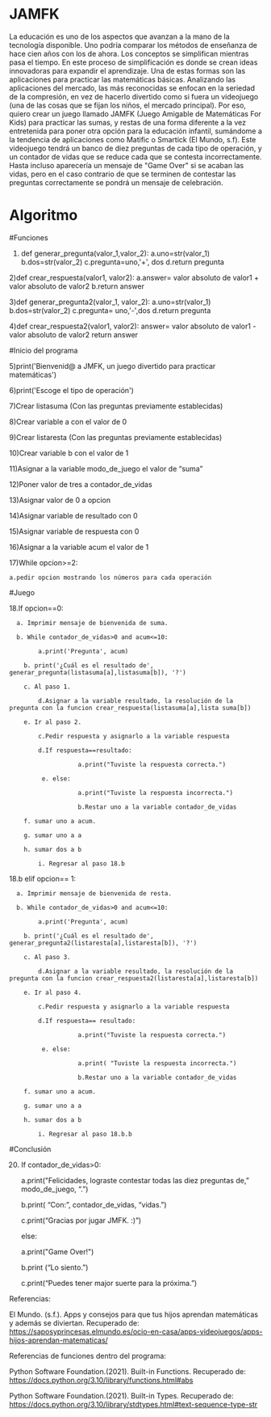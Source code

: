 
# JAMFK

La educación es uno de los aspectos que avanzan a la mano de la tecnología disponible. Uno podría comparar los métodos de enseñanza de hace cien años con los de ahora. Los conceptos se simplifican mientras pasa el tiempo. En este proceso de simplificación es donde se crean ideas innovadoras para expandir el aprendizaje. Una de estas formas son las aplicaciones para practicar las matemáticas básicas. Analizando las aplicaciones del mercado, las más reconocidas se enfocan en la seriedad de la compresión, en vez de hacerlo divertido como si fuera un videojuego (una de las cosas que se fijan los niños, el mercado principal). Por eso, quiero crear un juego llamado JAMFK (Juego Amigable de Matemáticas For Kids) para practicar las sumas, y restas de una forma diferente a la vez entretenida para poner otra opción para la educación infantil, sumándome a la tendencia de aplicaciones como Matific o Smartick (El Mundo, s.f). Este videojuego tendrá un banco de diez preguntas de cada tipo de operación, y un contador de vidas que se reduce cada que se contesta incorrectamente. Hasta incluso aparecería un mensaje de "Game Over" si se acaban las vidas, pero en el caso contrario de que se terminen de contestar las preguntas correctamente se pondrá un mensaje de celebración.

# Algoritmo

#Funciones

1) def generar_pregunta(valor_1,valor_2):
    a.uno=str(valor_1)
    b.dos=str(valor_2)
    c.pregunta=uno,'+', dos
    d.return pregunta
    
2)def crear_respuesta(valor1, valor2):
    a.answer= valor absoluto de valor1 + valor absoluto de valor2
    b.return answer

3)def generar_pregunta2(valor_1, valor_2):
    a.uno=str(valor_1)
    b.dos=str(valor_2)
    c.pregunta= uno,'-',dos
    d.return pregunta

4)def crear_respuesta2(valor1, valor2):
    answer= valor absoluto de valor1 - valor absoluto de valor2
    return answer    

#Inicio del programa

5)print('Bienvenid@ a JMFK, un juego divertido para practicar matemáticas')

6)print('Escoge el tipo de operación')

7)Crear listasuma (Con las preguntas previamente establecidas)

8)Crear variable a con el valor de 0

9)Crear listaresta (Con las preguntas previamente establecidas)

10)Crear variable b con el valor de 1

11)Asignar a la variable modo_de_juego el valor de “suma”

12)Poner valor de tres a contador_de_vidas

13)Asignar valor de 0 a opcion

14)Asignar variable de resultado con 0

15)Asignar variable de respuesta con 0

16)Asignar a la variable acum el valor de 1

17)While opcion>=2:

	a.pedir opcion mostrando los números para cada operación
    
    
#Juego
    
    
18.If opcion==0:

      a. Imprimir mensaje de bienvenida de suma.
      
      b. While contador_de_vidas>0 and acum<=10:
      
            a.print('Pregunta', acum)
	    
	    b. print('¿Cuál es el resultado de', generar_pregunta(listasuma[a],listasuma[b]), '?')
	    
	    c. Al paso 1.
            
            d.Asignar a la variable resultado, la resolución de la pregunta con la funcion crear_respuesta(listasuma[a],lista suma[b])
	    
	    e. Ir al paso 2.
            
            c.Pedir respuesta y asignarlo a la variable respuesta
            
            d.If respuesta==resultado:
            
                       a.print("Tuviste la respuesta correcta.")
                                              
             e. else:
             
                       a.print("Tuviste la respuesta incorrecta.")
                       
                       b.Restar uno a la variable contador_de_vidas
            
	    f. sumar uno a acum.
	    
	    g. sumar uno a a
	    
	    h. sumar dos a b
	    
            i. Regresar al paso 18.b
    
                
18.b elif opcion== 1:

      a. Imprimir mensaje de bienvenida de resta.
      
      b. While contador_de_vidas>0 and acum<=10:
      
            a.print('Pregunta', acum)
	    
	    b. print('¿Cuál es el resultado de', generar_pregunta2(listaresta[a],listaresta[b]), '?')
	    
	    c. Al paso 3.
            
            d.Asignar a la variable resultado, la resolución de la pregunta con la funcion crear_respuesta2(listaresta[a],listaresta[b])
	    
	    e. Ir al paso 4.
            
            c.Pedir respuesta y asignarlo a la variable respuesta
            
            d.If respuesta== resultado:
            
                       a.print("Tuviste la respuesta correcta.")
                       
             e. else:
             
                       a.print( "Tuviste la respuesta incorrecta.")
                       
                       b.Restar uno a la variable contador_de_vidas
            
	    f. sumar uno a acum.
	    
	    g. sumar uno a a
	    
	    h. sumar dos a b
	    
            i. Regresar al paso 18.b.b
    
#Conclusión           
        
20) If contador_de_vidas>0:

       a.print("Felicidades, lograste contestar todas las diez preguntas de,” modo_de_juego, “.”)
      
       b.print( “Con:”, contador_de_vidas, “vidas.”)

       c.print(“Gracias por jugar JMFK. :)”)
      
     else:
   
   	a.print("Game Over!")
   
	b.print (“Lo siento.”)
      
	c.print(“Puedes tener major suerte para la próxima.”)
	
Referencias:

El Mundo. (s.f.). Apps y consejos para que tus hijos aprendan matemáticas y además se diviertan. Recuperado de:	
    https://saposyprincesas.elmundo.es/ocio-en-casa/apps-videojuegos/apps-hijos-aprendan-matematicas/

Referencias de funciones dentro del programa:

Python Software Foundation.(2021). Built-in Functions. Recuperado de:
	https://docs.python.org/3.10/library/functions.html#abs 

Python Software Foundation.(2021). Built-in Types. Recuperado de:
	https://docs.python.org/3.10/library/stdtypes.html#text-sequence-type-str
